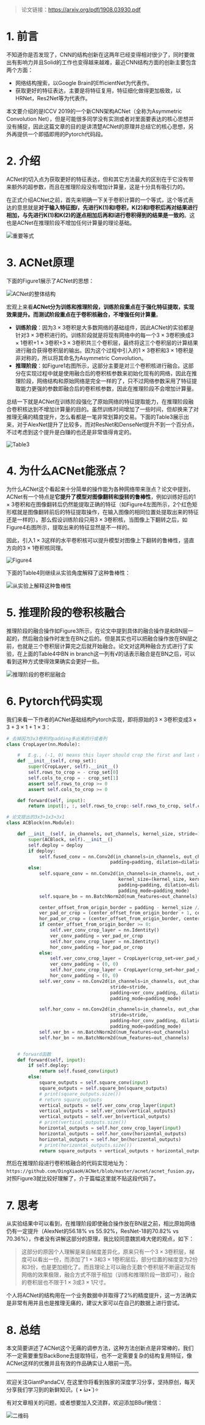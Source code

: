 > 论文链接：https://arxiv.org/pdf/1908.03930.pdf
# 1. 前言
不知道你是否发现了，CNN的结构创新在这两年已经变得相对很少了，同时要做出有影响力并且Solid的工作也变得越来越难，最近CNN结构方面的创新主要包含两个方面：

- 网络结构搜索，以Google Brain的EfficientNet为代表作。
- 获取更好的特征表达，主要是将特征复用，特征细化做得更加极致，以HRNet，Res2Net等为代表作。

本文要介绍的是ICCV 2019的一个新CNN架构ACNet（全称为Asymmetric Convolution Net），但是可能很多同学没有实测或者对里面要表达的核心思想并没有捕捉，因此这篇文章的目的是讲清楚ACNet的原理并总结它的核心思想，另外再提供一个即插即用的Pytorch代码段。

# 2. 介绍
ACNet的切入点为获取更好的特征表达，但和其它方法最大的区别在于它没有带来额外的超参数，而且在推理阶段没有增加计算量，这是十分具有吸引力的。

在正式介绍ACNet之前，首先来明确一下关于卷积计算的一个等式，这个等式表达的意思就是**对于输入特征图$I$，先进行K(1)和I卷积，K(2)和I卷积后再对结果进行相加，与先进行K(1)和K(2)的逐点相加后再和I进行卷积得到的结果是一致的**。这也是ACNet在推理阶段不增加任何计算量的理论基础。

![重要等式](https://img-blog.csdnimg.cn/20200415134521163.png)

# 3. ACNet原理
下面的Figure1展示了ACNet的思想：

![ACNet的整体结构](https://img-blog.csdnimg.cn/20200415154636881.png?x-oss-process=image/watermark,type_ZmFuZ3poZW5naGVpdGk,shadow_10,text_aHR0cHM6Ly9ibG9nLmNzZG4ubmV0L2p1c3Rfc29ydA==,size_16,color_FFFFFF,t_70)

宏观上来看**ACNet分为训练和推理阶段，训练阶段重点在于强化特征提取，实现效果提升。而测试阶段重点在于卷积核融合，不增强任何计算量**。

- **训练阶段**：因为$3\times 3$卷积是大多数网络的基础组件，因此ACNet的实验都是针对$3\times 3$卷积进行的。训练阶段就是将现有网络中的每一个$3\times 3$卷积换成$3\times 1$卷积+$1\times 3$卷积+$3\times 3$卷积共三个卷积层，最终将这三个卷积层的计算结果进行融合获得卷积层的输出。因为这个过程中引入的$1\times 3$卷积和$3\times 1$卷积是非对称的，所以将其命名为Asymmetric Convolution。
- **推理阶段**：如Figure1右图所示，这部分主要是对三个卷积核进行融合。这部分在实现过程中就是使用融合后的卷积核参数来初始化现有的网络，因此在推理阶段，网络结构和原始网络是完全一样的了，只不过网络参数采用了特征提取能力更强的参数即融合后的卷积核参数，因此在推理阶段不会增加计算量。


总结一下就是ACNet在训练阶段强化了原始网络的特征提取能力，在推理阶段融合卷积核达到不增加计算量的目的。虽然训练时间增加了一些时间，但却换来了对推理无痛的精度提升，怎么看都是一笔非常划算的交易。下面的Table3展示出来，对于AlexNet提升了比较多，而对ResNet和DenseNet提升不到一个百分点，不过考虑到这个提升是白赚的也还是非常值得肯定的。

![Table3](https://img-blog.csdnimg.cn/20200415160040241.png?x-oss-process=image/watermark,type_ZmFuZ3poZW5naGVpdGk,shadow_10,text_aHR0cHM6Ly9ibG9nLmNzZG4ubmV0L2p1c3Rfc29ydA==,size_16,color_FFFFFF,t_70)

# 4. 为什么ACNet能涨点？
为什么ACNet这个看起来十分简单的操作能为各种网络带来涨点？论文中提到，ACNet有一个特点是**它提升了模型对图像翻转和旋转的鲁棒性**，例如训练好后的$1\times 3$卷积和在图像翻转后仍然能提取正确的特征（如Figure4左图所示，2个红色矩形框就是图像翻转前后的特征提取操作，在输入图像的相同位置处提取出来的特征还是一样的）。那么假设训练阶段只用$3\times 3$卷积核，当图像上下翻转之后，如Figure4右图所示，提取出来的特征显然是不一样的。

因此，引入$1\times 3$这样的水平卷积核可以提升模型对图像上下翻转的鲁棒性，竖直方向的$3\times 1$卷积核同理。

![Figure4](https://img-blog.csdnimg.cn/2020041517064036.png?x-oss-process=image/watermark,type_ZmFuZ3poZW5naGVpdGk,shadow_10,text_aHR0cHM6Ly9ibG9nLmNzZG4ubmV0L2p1c3Rfc29ydA==,size_16,color_FFFFFF,t_70)

下面的Table4则继续从实验角度解释了这种鲁棒性：

![从实验上解释这种鲁棒性](https://img-blog.csdnimg.cn/20200415170908825.png?x-oss-process=image/watermark,type_ZmFuZ3poZW5naGVpdGk,shadow_10,text_aHR0cHM6Ly9ibG9nLmNzZG4ubmV0L2p1c3Rfc29ydA==,size_16,color_FFFFFF,t_70)

# 5. 推理阶段的卷积核融合
推理阶段的融合操作如Figure3所示，在论文中提到具体的融合操作是和BN层一起的，然后融合操作时发生在BN之后的。但是其实也可以把融合操作放在BN层之前，也就是三个卷积层计算完之后就开始融合。论文对这两种融合方式进行了实验，在上面的Table4中BN in branch这一列有√的话表示融合是在BN之后，可以看到这种方式使得效果确实会更好一些。

![推理阶段的卷积层融合](https://img-blog.csdnimg.cn/20200415172643229.png?x-oss-process=image/watermark,type_ZmFuZ3poZW5naGVpdGk,shadow_10,text_aHR0cHM6Ly9ibG9nLmNzZG4ubmV0L2p1c3Rfc29ydA==,size_16,color_FFFFFF,t_70)


# 6. Pytorch代码实现
我们来看一下作者的ACNet基础结构Pytorch实现，即将原始的$3\times 3$卷积变成$3\times 3+3\times 1+1\times 3$：

```python
# 去掉因为3x3卷积的padding多出来的行或者列
class CropLayer(nn.Module):

    #   E.g., (-1, 0) means this layer should crop the first and last rows of the feature map. And (0, -1) crops the first and last columns
    def __init__(self, crop_set):
        super(CropLayer, self).__init__()
        self.rows_to_crop = - crop_set[0]
        self.cols_to_crop = - crop_set[1]
        assert self.rows_to_crop >= 0
        assert self.cols_to_crop >= 0

    def forward(self, input):
        return input[:, :, self.rows_to_crop:-self.rows_to_crop, self.cols_to_crop:-self.cols_to_crop]

# 论文提出的3x3+1x3+3x1
class ACBlock(nn.Module):

    def __init__(self, in_channels, out_channels, kernel_size, stride=1, padding=0, dilation=1, groups=1, padding_mode='zeros', deploy=False):
        super(ACBlock, self).__init__()
        self.deploy = deploy
        if deploy:
            self.fused_conv = nn.Conv2d(in_channels=in_channels, out_channels=out_channels, kernel_size=(kernel_size,kernel_size), stride=stride,
                                      padding=padding, dilation=dilation, groups=groups, bias=True, padding_mode=padding_mode)
        else:
            self.square_conv = nn.Conv2d(in_channels=in_channels, out_channels=out_channels,
                                         kernel_size=(kernel_size, kernel_size), stride=stride,
                                         padding=padding, dilation=dilation, groups=groups, bias=False,
                                         padding_mode=padding_mode)
            self.square_bn = nn.BatchNorm2d(num_features=out_channels)

            center_offset_from_origin_border = padding - kernel_size // 2
            ver_pad_or_crop = (center_offset_from_origin_border + 1, center_offset_from_origin_border)
            hor_pad_or_crop = (center_offset_from_origin_border, center_offset_from_origin_border + 1)
            if center_offset_from_origin_border >= 0:
                self.ver_conv_crop_layer = nn.Identity()
                ver_conv_padding = ver_pad_or_crop
                self.hor_conv_crop_layer = nn.Identity()
                hor_conv_padding = hor_pad_or_crop
            else:
                self.ver_conv_crop_layer = CropLayer(crop_set=ver_pad_or_crop)
                ver_conv_padding = (0, 0)
                self.hor_conv_crop_layer = CropLayer(crop_set=hor_pad_or_crop)
                hor_conv_padding = (0, 0)
            self.ver_conv = nn.Conv2d(in_channels=in_channels, out_channels=out_channels, kernel_size=(3, 1),
                                      stride=stride,
                                      padding=ver_conv_padding, dilation=dilation, groups=groups, bias=False,
                                      padding_mode=padding_mode)

            self.hor_conv = nn.Conv2d(in_channels=in_channels, out_channels=out_channels, kernel_size=(1, 3),
                                      stride=stride,
                                      padding=hor_conv_padding, dilation=dilation, groups=groups, bias=False,
                                      padding_mode=padding_mode)
            self.ver_bn = nn.BatchNorm2d(num_features=out_channels)
            self.hor_bn = nn.BatchNorm2d(num_features=out_channels)


    # forward函数
    def forward(self, input):
        if self.deploy:
            return self.fused_conv(input)
        else:
            square_outputs = self.square_conv(input)
            square_outputs = self.square_bn(square_outputs)
            # print(square_outputs.size())
            # return square_outputs
            vertical_outputs = self.ver_conv_crop_layer(input)
            vertical_outputs = self.ver_conv(vertical_outputs)
            vertical_outputs = self.ver_bn(vertical_outputs)
            # print(vertical_outputs.size())
            horizontal_outputs = self.hor_conv_crop_layer(input)
            horizontal_outputs = self.hor_conv(horizontal_outputs)
            horizontal_outputs = self.hor_bn(horizontal_outputs)
            # print(horizontal_outputs.size())
            return square_outputs + vertical_outputs + horizontal_outputs

```


然后在推理阶段进行卷积核融合的代码实现地址为：`https://github.com/DingXiaoH/ACNet/blob/master/acnet/acnet_fusion.py`，对照Figure3就比较好理解了，介于篇幅这里就不贴这段代码了。

# 7. 思考
从实验结果中可以看到，在推理阶段即使融合操作放在BN层之前，相比原始网络仍有一定提升（AlexNet的56.18% vs 55.92%，ResNet-18的70.82% vs 70.36%），作者没有讲解这部分的原理，我比较同意魏凯峰大佬的观点，如下：
> 这部分的原因个人理解是来自梯度差异化，原来只有一个$3\times 3$卷积层，梯度可以看出一份，而添加了$1 \times 3$和$3\times 1$卷积层后，部分位置的梯度变为2份和3份，也是更加细化了。而且理论上可以融合无数个卷积层不断逼近现有网络的效果极限，融合方式不限于相加（训练和推理阶段一致即可），融合的卷积层也不限于$1 \times 3$或$3\times 1$尺寸。

个人将ACNet的结构用在一个业务数据中并取得了2%的精度提升，这一方法确实是非常有用并且也是推理无痛的，建议大家可以在自己的数据上进行尝试。

# 8. 总结
本文简要讲述了ACNet这个无痛的调参方法，这种方法创新点是非常棒的，我们不一定需要重型BackBone去提取特征，也不一定需要复杂的结构复用特征，像ACNet这样的优雅并且有效的作品确实让人眼前一亮。

---------------------------------------------------------------------------

欢迎关注GiantPandaCV, 在这里你将看到独家的深度学习分享，坚持原创，每天分享我们学习到的新鲜知识。( • ̀ω•́ )✧

有对文章相关的问题，或者想要加入交流群，欢迎添加BBuf微信：

![二维码](https://img-blog.csdnimg.cn/20200110234905879.png?x-oss-process=image/watermark,type_ZmFuZ3poZW5naGVpdGk,shadow_10,text_aHR0cHM6Ly9ibG9nLmNzZG4ubmV0L2p1c3Rfc29ydA==,size_16,color_FFFFFF,t_70)